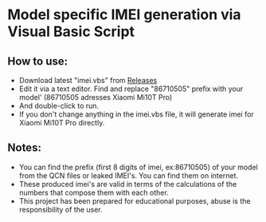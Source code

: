 # Model specific IMEI generation via Visual Basic Script  
  
## How to use:
- Download latest "imei.vbs" from [Releases](https://github.com/symbuzzer/vbs-model-specific-imei/releases)  
- Edit it via a text editor. Find and replace "86710505" prefix with your model'  (86710505 adresses Xiaomi Mi10T Pro)  
- And double-click to run.  
- If you don't change anything in the imei.vbs file, it will generate imei for Xiaomi Mi10T Pro directly.  
  
## Notes:  
- You can find the prefix (first 8 digits of imei, ex:86710505) of your model from the QCN files or leaked IMEI's. You can find them on internet.  
- These produced imei's are valid in terms of the calculations of the numbers that compose them with each other.  
- This project has been prepared for educational purposes, abuse is the responsibility of the user.  
